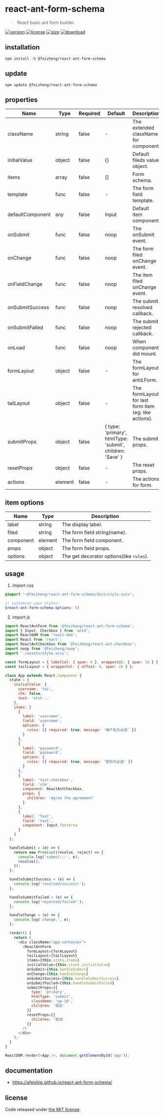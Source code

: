# react-ant-form-schema
> React basic ant form builder.

[![version][version-image]][version-url]
[![license][license-image]][license-url]
[![size][size-image]][size-url]
[![download][download-image]][download-url]

## installation
```shell
npm install -S @feizheng/react-ant-form-schema
```

## update
```shell
npm update @feizheng/react-ant-form-schema
```

## properties
| Name             | Type    | Required | Default                                                   | Description                                           |
| ---------------- | ------- | -------- | --------------------------------------------------------- | ----------------------------------------------------- |
| className        | string  | false    | -                                                         | The extended className for component.                 |
| initialValue     | object  | false    | {}                                                        | Default fileds value object.                          |
| items            | array   | false    | []                                                        | Form schema.                                          |
| template         | func    | false    | -                                                         | The form field template.                              |
| defaultComponent | any     | false    | Input                                                     | Default item component.                               |
| onSubmit         | func    | false    | noop                                                      | The onSubmit event.                                   |
| onChange         | func    | false    | noop                                                      | The form filed onChange event.                        |
| onFieldChange    | func    | false    | noop                                                      | The item filed onChange event.                        |
| onSubmitSuccess  | func    | false    | noop                                                      | The submit resolved callback.                         |
| onSubmitFailed   | func    | false    | noop                                                      | The submit rejected callback.                         |
| onLoad           | func    | false    | noop                                                      | When component did mount.                             |
| formLayout       | object  | false    | -                                                         | The formLayout for antd.Form.                         |
| tailLayout       | object  | false    | -                                                         | The formLayout for last form item (eg: like actions). |
| submitProps      | object  | false    | { type: 'primary', htmlType: 'submit', children: 'Save' } | The submit props.                                     |
| resetProps       | object  | false    | -                                                         | The reset props.                                      |
| actions          | element | false    | -                                                         | The actions for form.                                 |


## item options
| Name      | Type    | Description                              |
| --------- | ------- | ---------------------------------------- |
| label     | string  | The display label.                       |
| filed     | string  | The form field string(name).             |
| component | element | The form field component.                |
| props     | object  | The form field props.                    |
| options   | object  | The get decorator options(like `rules`). |

## usage
1. import css
  ```scss
  @import "~@feizheng/react-ant-form-schema/dist/style.scss";

  // customize your styles:
  $react-ant-form-schema-options: ()
  ```
2. import js
  ```js
  import ReactAntForm from '@feizheng/react-ant-form-schema';
  import { Input, Checkbox } from 'antd';
  import ReactDOM from 'react-dom';
  import React from 'react';
  import ReactAntCheckbox from '@feizheng/react-ant-checkbox';
  import noop from '@feizheng/noop';
  import './assets/style.scss';

  const formLayout = { labelCol: { span: 6 }, wrapperCol: { span: 16 } };
  const tailLayout = { wrapperCol: { offset: 6, span: 16 } };

  class App extends React.Component {
    state = {
      initialValue: {
        username: 'fei',
        chk: false,
        text: 'etst...'
      },
      items: [
        {
          label: 'username',
          field: 'username',
          options: {
            rules: [{ required: true, message: '用户名为必选' }]
          }
        },
        {
          label: 'password',
          field: 'password',
          options: {
            rules: [{ required: true, message: '密码为必选' }]
          }
        },
        {
          label: 'test-checkbox',
          field: 'chk',
          component: ReactAntCheckbox,
          props: {
            children: 'Agree the agreement'
          }
        },
        {
          label: 'Text',
          field: 'text',
          component: Input.TextArea
        }
      ]
    };

    handleSubmit = (e) => {
      return new Promise((resolve, reject) => {
        console.log('submit:::', e);
        resolve();
      });
    };

    handleSubmitSuccess = (e) => {
      console.log('resolved/success!');
    };

    handleSubmitFailed = (e) => {
      console.log('rejected/failed!');
    };

    handleChange = (e) => {
      console.log('change.', e);
    };

    render() {
      return (
        <div className="app-container">
          <ReactAntForm
            formLayout={formLayout}
            tailLayout={tailLayout}
            items={this.state.items}
            initialValue={this.state.initialValue}
            onSubmit={this.handleSubmit}
            onChange={this.handleChange}
            onSubmitSuccess={this.handleSubmitSuccess}
            onSubmitFailed={this.handleSubmitFailed}
            submitProps={{
              type: 'primary',
              htmlType: 'submit',
              className: 'wp-10',
              children: '保存'
            }}
            resetProps={{
              children: '取消'
            }}
          />
        </div>
      );
    }
  }

  ReactDOM.render(<App />, document.getElementById('app'));

  ```

## documentation
- https://afeiship.github.io/react-ant-form-schema/


## license
Code released under [the MIT license](https://github.com/afeiship/react-ant-form-schema/blob/master/LICENSE.txt).

[version-image]: https://img.shields.io/npm/v/@feizheng/react-ant-form-schema
[version-url]: https://npmjs.org/package/@feizheng/react-ant-form-schema

[license-image]: https://img.shields.io/npm/l/@feizheng/react-ant-form-schema
[license-url]: https://github.com/afeiship/react-ant-form-schema/blob/master/LICENSE.txt

[size-image]: https://img.shields.io/bundlephobia/minzip/@feizheng/react-ant-form-schema
[size-url]: https://github.com/afeiship/react-ant-form-schema/blob/master/dist/react-ant-form-schema.min.js

[download-image]: https://img.shields.io/npm/dm/@feizheng/react-ant-form-schema
[download-url]: https://www.npmjs.com/package/@feizheng/react-ant-form-schema
